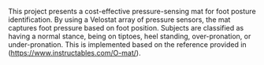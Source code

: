 This project presents a cost-effective pressure-sensing mat for foot posture identification. By using a Velostat array of pressure sensors, the mat captures foot pressure based on foot position. Subjects are classified as having a normal stance, being on tiptoes, heel standing, over-pronation, or under-pronation.
This is implemented based on the reference provided in (https://www.instructables.com/O-mat/).
